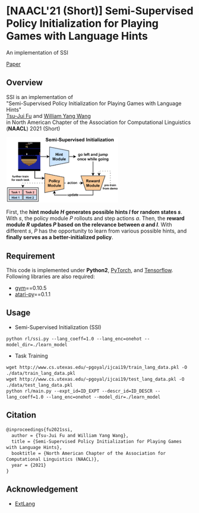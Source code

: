 # [NAACL'21 (Short)] Semi-Supervised Policy Initialization for Playing Games with Language Hints
An implementation of SSI

[Paper](https://tsujuifu.github.io/pubs/naacl21_ssi.pdf)

## Overview
SSI is an implementation of <br> 
"Semi-Supervised Policy Initialization for Playing Games with Language Hints" <br> 
[Tsu-Jui Fu](https://tsujuifu.github.io/) and [William Yang Wang](https://sites.cs.ucsb.edu/~william/) <br> 
in North American Chapter of the Association for Computational Linguistics (**NAACL**) 2021 (Short)

<img src='imgs/overview.png' width='60%' />

First, the **hint module <I>H</I> generates possible hints <I>l</I> for random states <I>s</I>**. With <I>s</I>, the policy module <I>P</I> rollouts and step actions <I>a</I>. Then, the **reward module <I>R</I> updates <I>P</I> based on the relevance between <I>a</I> and <I>l</I>**. With different <I>s</I>, <I>P</I> has the opportunity to learn from various possible hints, and **finally serves as a better-initialized policy**.


## Requirement
This code is implemented under **Python2**, [PyTorch](https://pytorch.org), and [Tensorflow](https://www.tensorflow.org/). <br>
Following libraries are also required:
+ [gym](https://gym.openai.com/)==0.10.5
+ [atari-py](https://github.com/openai/atari-py)==0.1.1

## Usage
+ Semi-Supervised Initialization (SSI)
```
python rl/ssi.py --lang_coeff=1.0 --lang_enc=onehot --model_dir=./learn_model
```
+ Task Training
```
wget http://www.cs.utexas.edu/~pgoyal/ijcai19/train_lang_data.pkl -O ./data/train_lang_data.pkl
wget http://www.cs.utexas.edu/~pgoyal/ijcai19/test_lang_data.pkl -O ./data/test_lang_data.pkl
python rl/main.py --expt_id=ID_EXPT --descr_id=ID_DESCR --lang_coeff=1.0 --lang_enc=onehot --model_dir=./learn_model
```

## Citation
```
@inproceedings{fu2021ssi, 
  author = {Tsu-Jui Fu and William Yang Wang}, 
  title = {Semi-Supervised Policy Initialization for Playing Games with Language Hints}, 
  booktitle = {North American Chapter of the Association for Computational Linguistics (NAACL)}, 
  year = {2021} 
}
```

## Acknowledgement
+ [ExtLang](https://github.com/prasoongoyal/rl-learn)
